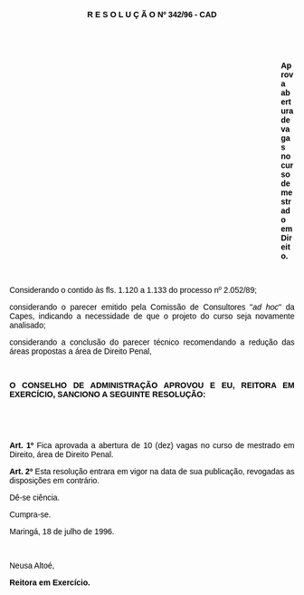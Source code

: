 <BODY TEXT="#000000">

<B><FONT FACE="Arial"><P ALIGN="CENTER">R E S O L U &Ccedil; &Atilde; O Nº  342/96 - CAD</P>
</B><P ALIGN="JUSTIFY"></P>
<P ALIGN="JUSTIFY">&nbsp;</P>
<P ALIGN="JUSTIFY">&nbsp;</P><DIR>
<DIR>
<DIR>
<DIR>
<DIR>
<DIR>
<DIR>
<DIR>
<DIR>
<DIR>
<DIR>
<DIR>

<B><P ALIGN="JUSTIFY">Aprova abertura de vagas no curso de mestrado em Direito.</P>
</B><P ALIGN="JUSTIFY"></P>
<P ALIGN="JUSTIFY">&nbsp;</P></DIR>
</DIR>
</DIR>
</DIR>
</DIR>
</DIR>
</DIR>
</DIR>
</DIR>
</DIR>
</DIR>
</DIR>

<P ALIGN="JUSTIFY">Considerando o contido &agrave;s fls. 1.120 a 1.133 do processo nº 2.052/89;</P>
<P ALIGN="JUSTIFY">considerando o parecer emitido pela Comiss&atilde;o de Consultores "<I>ad hoc</I>" da Capes, indicando a necessidade de que o projeto do curso seja novamente analisado;</P>
<P ALIGN="JUSTIFY">considerando a conclus&atilde;o do parecer t&eacute;cnico recomendando a redu&ccedil;&atilde;o das &aacute;reas propostas a &aacute;rea de Direito Penal,</P>
<P ALIGN="JUSTIFY"></P>
<P ALIGN="JUSTIFY">&nbsp;</P>
<B><P ALIGN="JUSTIFY">O CONSELHO DE ADMINISTRA&Ccedil;&Atilde;O APROVOU E EU, REITORA EM EXERC&Iacute;CIO, SANCIONO A SEGUINTE RESOLU&Ccedil;&Atilde;O:</P>
</B><P ALIGN="JUSTIFY"></P>
<P ALIGN="JUSTIFY">&nbsp;</P>
<P ALIGN="JUSTIFY">&nbsp;</P>
<B><P ALIGN="JUSTIFY">Art. 1º</B> Fica aprovada a abertura de 10 (dez) vagas no curso de mestrado em Direito, &aacute;rea de Direito Penal.</P>
<B><P ALIGN="JUSTIFY">Art. 2º</B> Esta resolu&ccedil;&atilde;o entrara em vigor na data de sua publica&ccedil;&atilde;o, revogadas as disposi&ccedil;&otilde;es em contr&aacute;rio. </P>
<P ALIGN="JUSTIFY">D&ecirc;-se ci&ecirc;ncia.</P>
<P ALIGN="JUSTIFY">Cumpra-se.</P>
<P ALIGN="JUSTIFY"></P>
<P ALIGN="JUSTIFY">Maring&aacute;, 18 de julho de 1996.</P>
<P ALIGN="JUSTIFY"></P>
<P ALIGN="JUSTIFY">&nbsp;</P>
<P ALIGN="JUSTIFY">Neusa Alto&eacute;,</P>
<B><P ALIGN="JUSTIFY">Reitora em Exerc&iacute;cio.</P>
</B><P ALIGN="JUSTIFY"></P></FONT></BODY>
